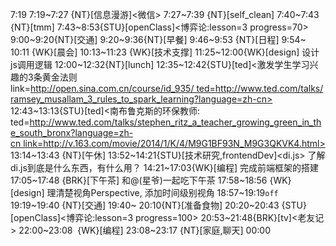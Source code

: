 
7:19
7:19~7:27 {NT}[信息漫游]<微信>
7:27~7:39 {NT}[self_clean]
7:40~7:43 {NT}[tmm]
7:43~8:53{STU}[openClass]<博弈论:lesson=3 progress=70>
9:00~9:20{NT}[交通]
9:20~9:36{NT}[早餐]
9:46~9:53 {NT}[日程]
9:54~ 10:11 {WK}[晨会]
10:13~11:23 {WK}[技术支撑]<WA>
11:25~12:00{WK}[design]<WAUP> 设计js调用逻辑
12:00~12:32{NT}[lunch]
12:35~12:42{STU}[ted]<激发学生学习兴趣的3条黄金法则 link=http://open.sina.com.cn/course/id_935/ ted=http://www.ted.com/talks/ramsey_musallam_3_rules_to_spark_learning?language=zh-cn>
12:43~13:13{STU}[ted]<南布鲁克斯的环保教师: ted=http://www.ted.com/talks/stephen_ritz_a_teacher_growing_green_in_the_south_bronx?language=zh-cn link=http://v.163.com/movie/2014/1/K/4/M9G1BF93N_M9G3QKVK4.html>
13:14~13:43 {NT}[午休]
13:52~14:21{STU}[技术研究,frontendDev]<di.js> 了解di.js到底是什么东西，有什么用？
14:21~17:03{WK}[编程]<WAUP> 完成前端框架的搭建
17:05~17:48 {BRK}[下午茶] 和@(星爷)一起吃下午茶
17:58~18:56 {WK}[design]<life-time-tracker> 理清楚视角Perspective, 添加时间级别视角
18:57~19:19`off`
19:19~19:40 {NT}[交通]
19:40~ 20:10{NT}[准备食物]
20:20~20:43 {STU}[openClass]<博弈论:lesson=3 progress=100>
20:53~21:48{BRK}[tv]<老友记>
22:00~23:08  {WK}[编程]<life-time-tracker>
23:08~23:17 {NT}[家庭,聊天]
00:00
